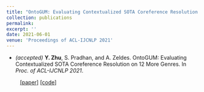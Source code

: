 ```yaml
---
title: "OntoGUM: Evaluating Contextualized SOTA Coreference Resolution on 12 More Genres"
collection: publications
permalink:
excerpt: ''
date: 2021-06-01
venue: 'Proceedings of ACL-IJCNLP 2021'
---
```

- <i>(accepted)</i> <b>Y. Zhu</b>, S. Pradhan, and A. Zeldes. OntoGUM: Evaluating Contextualized SOTA Coreference Resolution on 12 More Genres. In <i>Proc. of ACL-IJCNLP 2021</i>.

&nbsp;&nbsp;&nbsp;&nbsp;&nbsp;&nbsp;&nbsp;&nbsp; [\[paper\]](https://arxiv.org/pdf/2106.00933.pdf) [\[code\]](https://github.com/yilunzhu/ontogum)